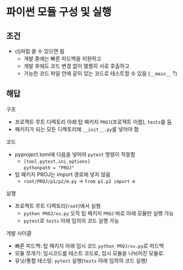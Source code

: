 # 파이썬 모듈 구성 및 실행
## 조건
- clj처럼 쓸 수 있으면 됨
  - 개발 중에는 빠른 피드백을 지원하고
  - 개발 후에도 코드 변경 없이 멀쩡히 서로 호출하고
  - 가능한 코드 파일 안에 같이 있는 코드로 테스트할 수 있음 (`__main__` ?)

## 해답
구조
- 프로젝트 루트 디렉토리 아래 탑 패키지 `PROJ`(프로젝트 이름), `tests`를 둠
- 패키지가 되는 모든 디렉토리에 `__init__.py`를 넣어야 함

코드
- pyproject.toml에 다음을 넣어야 `pytest` 명령이 작동함 
  - `[tool.pytest.ini_options]` <br> `pythonpath = "PROJ"`
- 탑 패키지 PROJ는 import 경로에 넣지 않음
  - `root/PROJ/p1/p2/m.py` -> `from p1.p2 import m`

실행
- 프로젝트 루트 디렉토리(`root`)에서 실행
  - `python PROJ/xx.py` 오직 탑 패키지 `PROJ` 바로 아래 모듈만 실행 가능
  - `pytest`로 `tests` 아래 임의의 코드 실행 가능

개발 사이클
- 빠른 피드백: 탑 패키지 아래 임시 코드 `python PROJ/xx.py`로 피드백
- 모듈 쪼개기: 임시코드를 테스트 코드로, 임시 모듈을 나뉘어진 모듈로.
- 유닛/통합 테스팅: `pytest` 실행(`tests` 아래 임의의 코드 실행)
